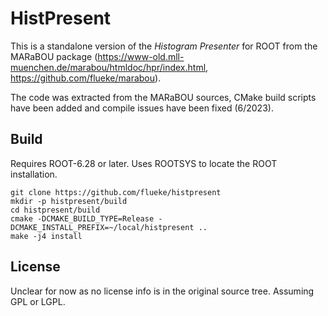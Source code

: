 HistPresent
===========

This is a standalone version of the *Histogram Presenter* for ROOT from the
MARaBOU package (https://www-old.mll-muenchen.de/marabou/htmldoc/hpr/index.html,
https://github.com/flueke/marabou).

The code was extracted from the MARaBOU sources, CMake build scripts have been
added and compile issues have been fixed (6/2023).

Build
-----

Requires ROOT-6.28 or later. Uses ROOTSYS to locate the ROOT installation.

    git clone https://github.com/flueke/histpresent
    mkdir -p histpresent/build
    cd histpresent/build
    cmake -DCMAKE_BUILD_TYPE=Release -DCMAKE_INSTALL_PREFIX=~/local/histpresent ..
    make -j4 install

License
-------

Unclear for now as no license info is in the original source tree. Assuming GPL
or LGPL.
